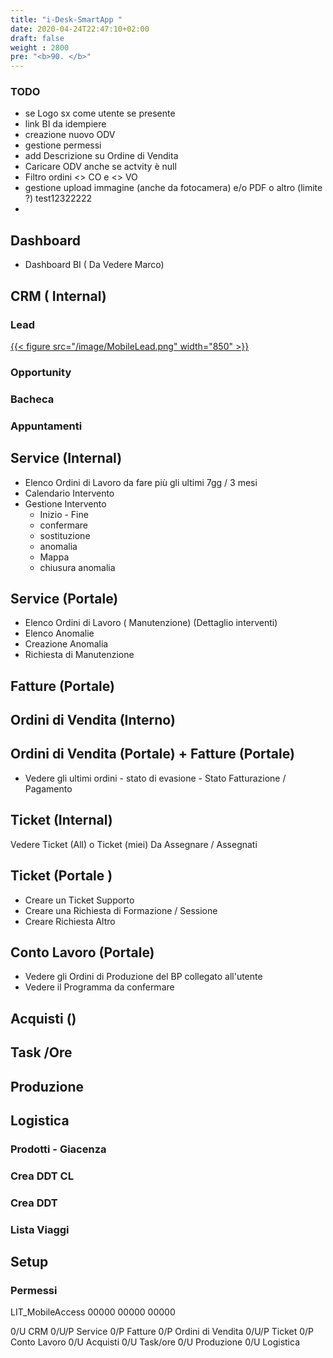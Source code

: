 ```yaml
---
title: "i-Desk-SmartApp "
date: 2020-04-24T22:47:10+02:00
draft: false
weight : 2800
pre: "<b>90. </b>"
---
```



### TODO
- se  Logo sx come utente se presente
- link BI da idempiere
- creazione nuovo ODV
- gestione permessi
- add Descrizione su Ordine di Vendita
- Caricare ODV anche se actvity è null
- Filtro ordini <> CO e <> VO
- gestione upload immagine (anche da fotocamera) e/o PDF o altro (limite ?)
test12322222
- 


## Dashboard

- Dashboard BI ( Da Vedere Marco)

## CRM ( Internal)

### Lead

[{{< figure src="/image/MobileLead.png"  width="850"  >}}](/image/MobileLead.png)

### Opportunity

### Bacheca

### Appuntamenti

## Service (Internal)

- Elenco Ordini di Lavoro da fare più gli ultimi 7gg / 3 mesi
- Calendario Intervento
- Gestione Intervento 
  - Inizio - Fine
  - confermare
  - sostituzione
  - anomalia
  - Mappa
  - chiusura anomalia
  

## Service (Portale)

- Elenco Ordini di Lavoro ( Manutenzione)
  (Dettaglio interventi)
- Elenco Anomalie
- Creazione Anomalia
- Richiesta di Manutenzione


## Fatture (Portale)

## 

## Ordini di Vendita (Interno)



## Ordini di Vendita (Portale) + Fatture (Portale)

- Vedere gli ultimi ordini - stato di evasione - Stato Fatturazione  / Pagamento


## Ticket (Internal)

Vedere Ticket (All) o Ticket (miei)  Da Assegnare / Assegnati 




## Ticket (Portale )
- Creare un Ticket Supporto
- Creare una Richiesta di Formazione / Sessione
- Creare Richiesta Altro

## Conto Lavoro (Portale)

- Vedere gli Ordini di Produzione del BP collegato all'utente
- Vedere il Programma da confermare 



## Acquisti ()

## Task /Ore

## Produzione

## Logistica 

### Prodotti - Giacenza

### Crea DDT CL

### Crea DDT

### Lista Viaggi




## Setup

### Permessi

LIT_MobileAccess 00000 00000 00000

0/U     CRM
0/U/P   Service
0/P     Fatture
0/P     Ordini di Vendita
0/U/P   Ticket
0/P     Conto Lavoro
0/U     Acquisti
0/U     Task/ore
0/U     Produzione
0/U     Logistica



